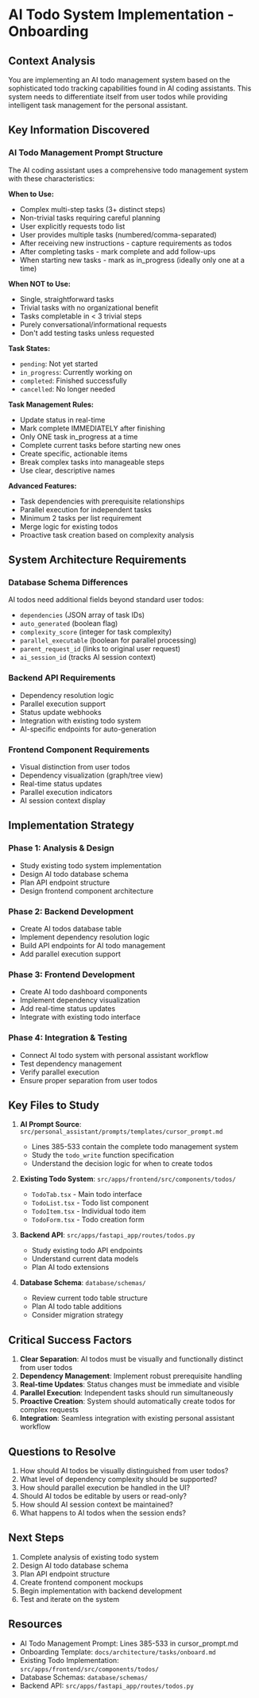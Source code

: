 # AI Todo System Implementation - Onboarding

## Context Analysis

You are implementing an AI todo management system based on the sophisticated todo tracking capabilities found in AI coding assistants. This system needs to differentiate itself from user todos while providing intelligent task management for the personal assistant.

## Key Information Discovered

### AI Todo Management Prompt Structure

The AI coding assistant uses a comprehensive todo management system with these characteristics:

**When to Use:**

- Complex multi-step tasks (3+ distinct steps)
- Non-trivial tasks requiring careful planning
- User explicitly requests todo list
- User provides multiple tasks (numbered/comma-separated)
- After receiving new instructions - capture requirements as todos
- After completing tasks - mark complete and add follow-ups
- When starting new tasks - mark as in_progress (ideally only one at a time)

**When NOT to Use:**

- Single, straightforward tasks
- Trivial tasks with no organizational benefit
- Tasks completable in < 3 trivial steps
- Purely conversational/informational requests
- Don't add testing tasks unless requested

**Task States:**

- `pending`: Not yet started
- `in_progress`: Currently working on
- `completed`: Finished successfully
- `cancelled`: No longer needed

**Task Management Rules:**

- Update status in real-time
- Mark complete IMMEDIATELY after finishing
- Only ONE task in_progress at a time
- Complete current tasks before starting new ones
- Create specific, actionable items
- Break complex tasks into manageable steps
- Use clear, descriptive names

**Advanced Features:**

- Task dependencies with prerequisite relationships
- Parallel execution for independent tasks
- Minimum 2 tasks per list requirement
- Merge logic for existing todos
- Proactive task creation based on complexity analysis

## System Architecture Requirements

### Database Schema Differences

AI todos need additional fields beyond standard user todos:

- `dependencies` (JSON array of task IDs)
- `auto_generated` (boolean flag)
- `complexity_score` (integer for task complexity)
- `parallel_executable` (boolean for parallel processing)
- `parent_request_id` (links to original user request)
- `ai_session_id` (tracks AI session context)

### Backend API Requirements

- Dependency resolution logic
- Parallel execution support
- Status update webhooks
- Integration with existing todo system
- AI-specific endpoints for auto-generation

### Frontend Component Requirements

- Visual distinction from user todos
- Dependency visualization (graph/tree view)
- Real-time status updates
- Parallel execution indicators
- AI session context display

## Implementation Strategy

### Phase 1: Analysis & Design

- Study existing todo system implementation
- Design AI todo database schema
- Plan API endpoint structure
- Design frontend component architecture

### Phase 2: Backend Development

- Create AI todos database table
- Implement dependency resolution logic
- Build API endpoints for AI todo management
- Add parallel execution support

### Phase 3: Frontend Development

- Create AI todo dashboard components
- Implement dependency visualization
- Add real-time status updates
- Integrate with existing todo interface

### Phase 4: Integration & Testing

- Connect AI todo system with personal assistant workflow
- Test dependency management
- Verify parallel execution
- Ensure proper separation from user todos

## Key Files to Study

1. **AI Prompt Source**: `src/personal_assistant/prompts/templates/cursor_prompt.md`

   - Lines 385-533 contain the complete todo management system
   - Study the `todo_write` function specification
   - Understand the decision logic for when to create todos

2. **Existing Todo System**: `src/apps/frontend/src/components/todos/`

   - `TodoTab.tsx` - Main todo interface
   - `TodoList.tsx` - Todo list component
   - `TodoItem.tsx` - Individual todo item
   - `TodoForm.tsx` - Todo creation form

3. **Backend API**: `src/apps/fastapi_app/routes/todos.py`

   - Study existing todo API endpoints
   - Understand current data models
   - Plan AI todo extensions

4. **Database Schema**: `database/schemas/`
   - Review current todo table structure
   - Plan AI todo table additions
   - Consider migration strategy

## Critical Success Factors

1. **Clear Separation**: AI todos must be visually and functionally distinct from user todos
2. **Dependency Management**: Implement robust prerequisite handling
3. **Real-time Updates**: Status changes must be immediate and visible
4. **Parallel Execution**: Independent tasks should run simultaneously
5. **Proactive Creation**: System should automatically create todos for complex requests
6. **Integration**: Seamless integration with existing personal assistant workflow

## Questions to Resolve

1. How should AI todos be visually distinguished from user todos?
2. What level of dependency complexity should be supported?
3. How should parallel execution be handled in the UI?
4. Should AI todos be editable by users or read-only?
5. How should AI session context be maintained?
6. What happens to AI todos when the session ends?

## Next Steps

1. Complete analysis of existing todo system
2. Design AI todo database schema
3. Plan API endpoint structure
4. Create frontend component mockups
5. Begin implementation with backend development
6. Test and iterate on the system

## Resources

- AI Todo Management Prompt: Lines 385-533 in cursor_prompt.md
- Onboarding Template: `docs/architecture/tasks/onboard.md`
- Existing Todo Implementation: `src/apps/frontend/src/components/todos/`
- Database Schemas: `database/schemas/`
- Backend API: `src/apps/fastapi_app/routes/todos.py`
